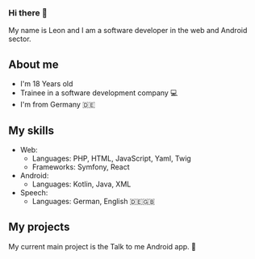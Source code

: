 ### Hi there 👋
My name is Leon and I am a software developer in the web and Android sector.

## About me
- I'm 18 Years old
- Trainee in a software development company 💻
- I'm from Germany 🇩🇪

## My skills
- Web:
  - Languages: PHP, HTML, JavaScript, Yaml, Twig
  - Frameworks: Symfony, React
- Android:
  - Languages: Kotlin, Java, XML
- Speech:
  - Languages: German, English 🇩🇪🇬🇧

## My projects
My current main project is the Talk to me Android app. 📱
<!--
**LnZpk2302/LnZpk2302** is a ✨ _special_ ✨ repository because its `README.md` (this file) appears on your GitHub profile.

Here are some ideas to get you started:

- 🔭 I’m currently working on ...
- 🌱 I’m currently learning ...
- 👯 I’m looking to collaborate on ...
- 🤔 I’m looking for help with ...
- 💬 Ask me about ...
- 📫 How to reach me: ...
- 😄 Pronouns: ...
- ⚡ Fun fact: ...
-->
